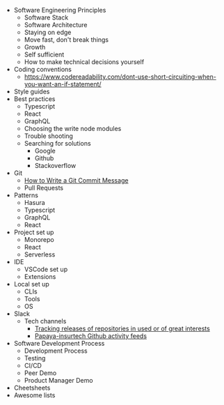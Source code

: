 - Software Engineering Principles
  - Software Stack
  - Software Architecture
  - Staying on edge
  - Move fast, don't break things
  - Growth
  - Self sufficient
  - How to make technical decisions yourself
- Coding conventions
  - https://www.codereadability.com/dont-use-short-circuiting-when-you-want-an-if-statement/
- Style guides
- Best practices
  - Typescript
  - React
  - GraphQL
  - Choosing the write node modules
  - Trouble shooting
  - Searching for solutions
    - Google
    - Github
    - Stackoverflow
- Git 
  - [How to Write a Git Commit Message](https://cbea.ms/git-commit/)
  - Pull Requests
- Patterns
  - Hasura
  - Typescript
  - GraphQL
  - React
- Project set up
  - Monorepo
  - React
  - Serverless
- IDE
  - VSCode set up
  - Extensions
- Local set up
  - CLIs
  - Tools
  - OS
- Slack
  - Tech channels
    - [Tracking releases of repositories in used or of great interests](https://papayainsurtech.slack.com/archives/C03EV0K15NG)
    - [Papaya-insurtech Github activity feeds](https://papayainsurtech.slack.com/archives/C027C8H1DKP)
- Software Development Process
  - Development Process
  - Testing
  - CI/CD
  - Peer Demo
  - Product Manager Demo
- Cheetsheets
- Awesome lists
